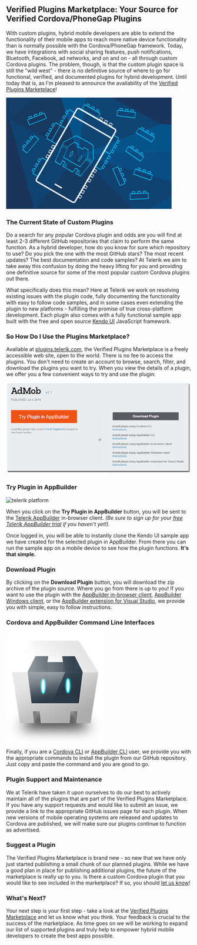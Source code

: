 ## Verified Plugins Marketplace: Your Source for Verified Cordova/PhoneGap Plugins

With custom plugins, hybrid mobile developers are able to extend the functionality of their mobile apps to reach more native device functionality than is normally possible with the Cordova/PhoneGap framework. Today, we have integrations with social sharing features, push notifications, Bluetooth, Facebook, ad networks, and on and on - all through custom Cordova plugins. The problem, though, is that the custom plugin space is still the "wild west" - there is no definitive source of where to go for functional, verified, and documented plugins for hybrid development. Until today that is, as I'm pleased to announce the availability of the [Verified Plugins Marketplace](http://plugins.telerik.com/)!

![verified plugins marketplace](logo_cmp.gif)

### The Current State of Custom Plugins

Do a search for any popular Cordova plugin and odds are you will find at least 2-3 different GitHub repositories that claim to perform the same function. As a hybrid developer, how do you know for sure which repository to use? Do you pick the one with the most GitHub stars? The most recent updates? The best documentation and code samples? At Telerik we aim to take away this confusion by doing the heavy lifting for you and providing one definitive source for some of the most popular custom Cordova plugins out there.

What specifically does this mean? Here at Telerik we work on resolving existing issues with the plugin code, fully documenting the functionality with easy to follow code samples, and in some cases even extending the plugin to new platforms - fulfilling the promise of true cross-platform development. Each plugin also comes with a fully functional sample app built with the free and open source [Kendo UI](http://www.telerik.com/kendo-ui) JavaScript framework.

### So How Do I Use the Plugins Marketplace?

Available at [plugins.telerik.com](http://plugins.telerik.com/), the Verified Plugins Marketplace is a freely accessible web site, open to the world. There is no fee to access the plugins. You don't need to create an account to browse, search, filter, and download the plugins you want to try. When you view the details of a plugin, we offer you a few convenient ways to try and use the plugin:

![installation options](install_cmp_v2.gif)

### Try Plugin in AppBuilder

![telerik platform](http://www.telerik.com/sfimages/default-source/productsimages/mobilecraft/bundles_mobilecraft_big.png?sfvrsn=6)

When you click on the **Try Plugin in AppBuilder** button, you will be sent to the [Telerik AppBuilder](http://www.telerik.com/appbuilder) in-browser client. *(Be sure to sign up for your [free Telerik AppBuilder trial](https://platform.telerik.com) if you haven't yet!).*

Once logged in, you will be able to instantly clone the Kendo UI sample app we have created for the selected plugin in AppBuilder. From there you can run the sample app on a mobile device to see how the plugin functions. **It's that simple.**

### Download Plugin

By clicking on the **Download Plugin** button, you will download the zip archive of the plugin source. Where you go from there is up to you! If you want to use the plugin with the [AppBuilder in-browser client](http://www.telerik.com/appbuilder/in-browser-client), [AppBuilder Windows client](http://www.telerik.com/appbuilder/windows-client), or the [AppBuilder extension for Visual Studio](http://www.telerik.com/appbuilder/visual-studio-extension), we provide you with simple, easy to follow instructions.

### Cordova and AppBuilder Command Line Interfaces

![cordova logo](cordova_cmp.png)

Finally, if you are a [Cordova CLI](https://cordova.apache.org/docs/en/3.5.0/guide_cli_index.md.html) or [AppBuilder CLI](http://www.telerik.com/appbuilder/command-line-interface) user, we provide you with the appropriate commands to install the plugin from our GitHub repository. Just copy and paste the command and you are good to go.

### Plugin Support and Maintenance

We at Telerik have taken it upon ourselves to do our best to actively maintain all of the plugins that are part of the Verified Plugins Marketplace. If you have any support requests and would like to submit an issue, we provide a link to the appropriate GitHub issues page for each plugin. When new versions of mobile operating systems are released and updates to Cordova are published, we will make sure our plugins continue to function as advertised.

### Suggest a Plugin

The Verified Plugins Marketplace is brand new - so new that we have only just started publishing a small chunk of our planned plugins. While we have a good plan in place for publishing additional plugins, the future of the marketplace is really up to you. Is there a custom Cordova plugin that you would like to see included in the marketplace? If so, you should [let us know](https://telerik-verified-plugins.uservoice.com/)!

### What's Next?

Your next step is your first step - take a look at the [Verified Plugins Marketplace](http://plugins.telerik.com/) and let us know what you think. Your feedback is crucial to the success of the marketplace. As time goes on we will be working to expand our list of supported plugins and truly help to empower hybrid mobile developers to create the best apps possible.
